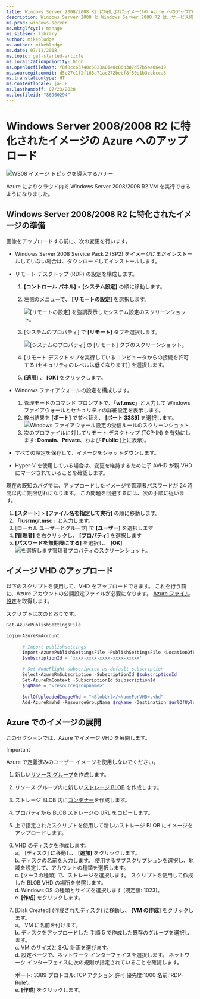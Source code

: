 ```yaml
---
title: Windows Server 2008/2008 R2 に特化されたイメージの Azure へのアップロード
description: Windows Server 2008 と Windows Server 2008 R2 は、サービス終了が近づいています。 クラウド内で Windows Server をホストすることで Azure に移行する方法について説明します。
ms.prod: windows-server
ms.mktglfcycl: manage
ms.sitesec: library
author: mikeblodge
ms.author: mikeblodge
ms.date: 07/11/2018
ms.topic: get-started-article
ms.localizationpriority: high
ms.openlocfilehash: f8f8cc63740c6823a01e0c86b387d57b54a06419
ms.sourcegitcommit: d5e27c1f2f168a71ae272bebf8f50e1b3ccbcca3
ms.translationtype: HT
ms.contentlocale: ja-JP
ms.lasthandoff: 07/23/2020
ms.locfileid: "86960294"
---
```

# <a name="upload-a-windows-server-20082008-r2-specialized-image-to-azure"></a>Windows Server 2008/2008 R2 に特化されたイメージの Azure へのアップロード 

![WS08 イメージ トピックを導入するバナー](media/WS08-image-banner-large.png)

Azure によりクラウド内で Windows Server 2008/2008 R2 VM を実行できるようになりました。 

## <a name="prep-the-windows-server-20082008-r2-specialized-image"></a>Windows Server 2008/2008 R2 に特化されたイメージの準備
画像をアップロードする前に、次の変更を行います。

- Windows Server 2008 Service Pack 2 (SP2) をイメージにまだインストールしていない場合は、ダウンロードしてインストールします。

- リモート デスクトップ (RDP) の設定を構成します。
  1. **[コントロール パネル]**  >  **[システム設定]** の順に移動します。   
  2. 左側のメニューで、 **[リモートの設定]** を選択します。

     ![[リモートの設定] を強調表示したシステム設定のスクリーンショット。](media/1a_remote_settings.png)

  3. [システムのプロパティ] で **[リモート]** タブを選択します。   

     ![[システムのプロパティ] の [リモート] タブのスクリーンショット。](media/2c_sysprops.png)

  4. [リモート デスクトップを実行しているコンピュータからの接続を許可する (セキュリティのレベルは低くなります)] を選択します。   
  5. **[適用]** 、 **[OK]** をクリックします。
- Windows ファイアウォールの設定を構成します。   
   1. 管理モードのコマンド プロンプトで、「**wf.msc**」と入力して Windows ファイアウォールとセキュリティの詳細設定を表示します。   
   2. 検出結果を **[ポート]** で並べ替え、 **[ポート 3389]** を選択します。   
     ![Windows ファイアウォール設定の受信ルールのスクリーンショット](media/3b_inboundrules.png)   
   3. 次のプロファイルに対してリモート デスクトップ (TCP-IN) を有効にします: **Domain**、**Private**、および **Public** (上に表示)。

- すべての設定を保存して、イメージをシャットダウンします。   
- Hyper-V を使用している場合は、変更を維持するために子 AVHD が親 VHD にマージされていることを確認します。

現在の既知のバグでは、アップロードしたイメージで管理者パスワードが 24 時間以内に期限切れになります。 この問題を回避するには、次の手順に従います。 

1. **[スタート]**  >  **[ファイル名を指定して実行]** の順に移動します。
2. 「**lusrmgr.msc**」と入力します。
3. [ローカル ユーザーとグループ] で **[ユーザー]** を選択します
4. **[管理者]** を右クリックし、 **[プロパティ]** を選択します
5. **[パスワードを無期限にする]** を選択し、 **[OK]** 
![ を選択します管理者プロパティのスクリーンショット。](media/6_adminprops.png)

## <a name="uploading-the-image-vhd"></a>イメージ VHD のアップロード
以下のスクリプトを使用して、VHD をアップロードできます。 これを行う前に、Azure アカウントの公開設定ファイルが必要になります。 [Azure ファイル設定](https://azure.microsoft.com/downloads/)を取得します。

スクリプトは次のとおりです。

```powershell
Get-AzurePublishSettingsFile 

Login-AzureRmAccount
 
      # Import publishsettings
      Import-AzurePublishSettingsFile -PublishSettingsFile <LocationOfPublishingFile>
      $subscriptionId = 'xxxx-xxxx-xxxx-xxxx-xxxxx'
 
      # Set NodeFlight subscription as default subscription
      Select-AzureRmSubscription -SubscriptionId $subscriptionId
      Set-AzureRmContext -SubscriptionId $subscriptionId
      $rgName = "<resourcegroupname>"
    
      $urlOfUploadedImageVhd = "<BlobUrl>/<NameForVHD>.vhd"
      Add-AzureRmVhd -ResourceGroupName $rgName -Destination $urlOfUploadedImageVhd -LocalFilePath "<FilePath>"  
```
## <a name="deploy-the-image-in-azure"></a>Azure でのイメージの展開
このセクションでは、Azure でイメージ VHD を展開します。 

> [!IMPORTANT]
> Azure で定義済みのユーザー イメージを使用しないでください。

1.    新しい[リソース グループ](/rest/api/resources/resourcegroups/createorupdate)を作成します。 
2.    リソース グループ内に新しい[ストレージ BLOB](/rest/api/storageservices/put-blob) を作成します。
3.    ストレージ BLOB 内に[コンテナー](/rest/api/storageservices/create-container)を作成します。
4.    プロパティから BLOB ストレージの URL をコピーします。
5.    上で指定されたスクリプトを使用して新しいストレージ BLOB にイメージをアップロードします。
6.    VHD の[ディスク](/azure/virtual-machines/windows/prepare-for-upload-vhd-image)を作成します。   
     a。    [ディスク] に移動し、 **[追加]** をクリックします。  
     b.    ディスクの名前を入力します。 使用するサブスクリプションを選択し、地域を設定して、アカウントの種類を選択します。   
     c. [ソースの種類] で、ストレージを選択します。 スクリプトを使用して作成した BLOB VHD の場所を参照します。  
     d. Windows OS の種類とサイズを選択します (既定値: 1023)。   
     e. **[作成]** をクリックします。   

7.    [Disk Created] (作成されたディスク) に移動し、 **[VM の作成]** をクリックします。   
     a。    VM に名前を付けます。   
     b.    ディスクをアップロードした 手順 5 で作成した既存のグループを選択します。   
     c.    VM のサイズと SKU 計画を選びます。   
     d.    設定ページで、ネットワーク インターフェイスを選択します。 ネットワーク インターフェイスに次の規則が指定されていることを確認します。
 
        ポート: 3389 プロトコル:TCP アクション:許可 優先度:1000 名前:'RDP-Rule'。   
     e.    **[作成]** をクリックします。

